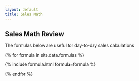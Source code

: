 ```yaml
---
layout: default
title: Sales Math
---
```


## Sales Math Review

The formulas below are useful for day-to-day sales calculations

{% for formula in site.data.formulas %}

{% include formula.html formula=formula %}

{% endfor %}
